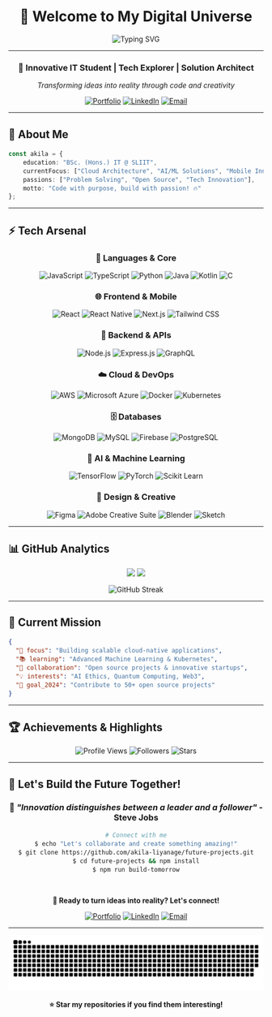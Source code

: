 <div align="center">

# 🚀 Welcome to My Digital Universe

<img src="https://readme-typing-svg.herokuapp.com?font=Orbitron&size=30&duration=3000&pause=1000&color=00D4FF&center=true&vCenter=true&width=600&lines=Hi%2C+I'm+Akila+Liyanage;Full-Stack+Developer;Cloud+%26+AI+Enthusiast;Always+Learning%2C+Always+Building" alt="Typing SVG" />

</div>

---

<div align="center">

### 🌟 **Innovative IT Student | Tech Explorer | Solution Architect**
*Transforming ideas into reality through code and creativity*

[![Portfolio](https://img.shields.io/badge/🌐_Portfolio-00D4FF?style=for-the-badge&logoColor=white)](https://akila-liyanage.vercel.app/)
[![LinkedIn](https://img.shields.io/badge/LinkedIn-0077B5?style=for-the-badge&logo=linkedin&logoColor=white)](https://linkedin.com/in/akila-liyanage)
[![Email](https://img.shields.io/badge/Email-D14836?style=for-the-badge&logo=gmail&logoColor=white)](mailto:akilaimalsha@gmail.com)

</div>

---

## 🎯 **About Me**

```typescript
const akila = {
    education: "BSc. (Hons.) IT @ SLIIT",
    currentFocus: ["Cloud Architecture", "AI/ML Solutions", "Mobile Innovation"],
    passions: ["Problem Solving", "Open Source", "Tech Innovation"],
    motto: "Code with purpose, build with passion! 🔥"
};
```

---

## ⚡ **Tech Arsenal**

<div align="center">

### 🧠 **Languages & Core**
![JavaScript](https://img.shields.io/badge/JavaScript-323330?style=for-the-badge&logo=javascript&logoColor=F7DF1E)
![TypeScript](https://img.shields.io/badge/TypeScript-007ACC?style=for-the-badge&logo=typescript&logoColor=white)
![Python](https://img.shields.io/badge/Python-FFD43B?style=for-the-badge&logo=python&logoColor=blue)
![Java](https://img.shields.io/badge/Java-ED8B00?style=for-the-badge&logo=openjdk&logoColor=white)
![Kotlin](https://img.shields.io/badge/Kotlin-7F52FF?style=for-the-badge&logo=kotlin&logoColor=white)
![C](https://img.shields.io/badge/C-00599C?style=for-the-badge&logo=c&logoColor=white)

### 🌐 **Frontend & Mobile**
![React](https://img.shields.io/badge/React-20232A?style=for-the-badge&logo=react&logoColor=61DAFB)
![React Native](https://img.shields.io/badge/React_Native-20232A?style=for-the-badge&logo=react&logoColor=61DAFB)
![Next.js](https://img.shields.io/badge/Next.js-000000?style=for-the-badge&logo=next.js&logoColor=white)
![Tailwind CSS](https://img.shields.io/badge/Tailwind_CSS-38B2AC?style=for-the-badge&logo=tailwind-css&logoColor=white)

### 🔧 **Backend & APIs**
![Node.js](https://img.shields.io/badge/Node.js-339933?style=for-the-badge&logo=nodedotjs&logoColor=white)
![Express.js](https://img.shields.io/badge/Express.js-000000?style=for-the-badge&logo=express&logoColor=white)
![GraphQL](https://img.shields.io/badge/GraphQL-E10098?style=for-the-badge&logo=graphql&logoColor=white)

### ☁️ **Cloud & DevOps**
![AWS](https://img.shields.io/badge/Amazon_AWS-FF9900?style=for-the-badge&logo=amazonaws&logoColor=white)
![Microsoft Azure](https://img.shields.io/badge/Microsoft_Azure-0089D6?style=for-the-badge&logo=microsoft-azure&logoColor=white)
![Docker](https://img.shields.io/badge/Docker-2CA5E0?style=for-the-badge&logo=docker&logoColor=white)
![Kubernetes](https://img.shields.io/badge/Kubernetes-326ce5?style=for-the-badge&logo=kubernetes&logoColor=white)

### 🗄️ **Databases**
![MongoDB](https://img.shields.io/badge/MongoDB-4EA94B?style=for-the-badge&logo=mongodb&logoColor=white)
![MySQL](https://img.shields.io/badge/MySQL-005C84?style=for-the-badge&logo=mysql&logoColor=white)
![Firebase](https://img.shields.io/badge/Firebase-039BE5?style=for-the-badge&logo=Firebase&logoColor=white)
![PostgreSQL](https://img.shields.io/badge/PostgreSQL-316192?style=for-the-badge&logo=postgresql&logoColor=white)

### 🤖 **AI & Machine Learning**
![TensorFlow](https://img.shields.io/badge/TensorFlow-FF6F00?style=for-the-badge&logo=TensorFlow&logoColor=white)
![PyTorch](https://img.shields.io/badge/PyTorch-EE4C2C?style=for-the-badge&logo=pytorch&logoColor=white)
![Scikit Learn](https://img.shields.io/badge/scikit_learn-F7931E?style=for-the-badge&logo=scikit-learn&logoColor=white)

### 🎨 **Design & Creative**
![Figma](https://img.shields.io/badge/Figma-F24E1E?style=for-the-badge&logo=figma&logoColor=white)
![Adobe Creative Suite](https://img.shields.io/badge/Adobe%20Creative%20Suite-DA1F26?style=for-the-badge&logo=Adobe%20Creative%20Suite&logoColor=white)
![Blender](https://img.shields.io/badge/blender-%23F5792A.svg?style=for-the-badge&logo=blender&logoColor=white)
![Sketch](https://img.shields.io/badge/Sketch-FFB387?style=for-the-badge&logo=sketch&logoColor=black)

</div>

---

## 📊 **GitHub Analytics**

<div align="center">
  
<img height="180em" src="https://github-readme-stats.vercel.app/api?username=akila-liyanage&show_icons=true&theme=tokyonight&include_all_commits=true&count_private=true&hide_border=true&bg_color=0d1117&title_color=00d4ff&icon_color=00d4ff&text_color=c9d1d9"/>

<img height="180em" src="https://github-readme-stats.vercel.app/api/top-langs/?username=akila-liyanage&layout=compact&langs_count=8&theme=tokyonight&hide_border=true&bg_color=0d1117&title_color=00d4ff&text_color=c9d1d9"/>

</div>

<div align="center">
  
![GitHub Streak](https://github-readme-streak-stats.herokuapp.com?user=akila-liyanage&theme=tokyonight&hide_border=true&background=0D1117&stroke=00D4FF&ring=00D4FF&fire=FF6B35&currStreakLabel=00D4FF)

</div>

---

## 🎯 **Current Mission**

```json
{
  "🎯 focus": "Building scalable cloud-native applications",
  "📚 learning": "Advanced Machine Learning & Kubernetes",
  "🤝 collaboration": "Open source projects & innovative startups",
  "💡 interests": "AI Ethics, Quantum Computing, Web3",
  "🌟 goal_2024": "Contribute to 50+ open source projects"
}
```

---

## 🏆 **Achievements & Highlights**

<div align="center">

![Profile Views](https://komarev.com/ghpvc/?username=akila-liyanage&color=00d4ff&style=for-the-badge)
![Followers](https://img.shields.io/github/followers/akila-liyanage?color=00d4ff&style=for-the-badge&logo=github)
![Stars](https://img.shields.io/github/stars/akila-liyanage?color=00d4ff&style=for-the-badge&logo=github)

</div>

---

## 🤝 **Let's Build the Future Together!**

<div align="center">

### 💬 *"Innovation distinguishes between a leader and a follower"* - Steve Jobs

```bash
# Connect with me
$ echo "Let's collaborate and create something amazing!"
$ git clone https://github.com/akila-liyanage/future-projects.git
$ cd future-projects && npm install
$ npm run build-tomorrow
```

<br>

**🚀 Ready to turn ideas into reality? Let's connect!**

[![Portfolio](https://img.shields.io/badge/🌐_Explore_My_Work-00D4FF?style=for-the-badge&logoColor=white)](https://akila-liyanage.vercel.app/)
[![LinkedIn](https://img.shields.io/badge/💼_Professional_Network-0077B5?style=for-the-badge&logo=linkedin&logoColor=white)](https://linkedin.com/in/akila-liyanage)
[![Email](https://img.shields.io/badge/📧_Drop_a_Message-D14836?style=for-the-badge&logo=gmail&logoColor=white)](mailto:akilaimalsha@gmail.com)

---

<img src="https://raw.githubusercontent.com/platane/platane/output/github-contribution-grid-snake-dark.svg" alt="Snake animation" />

**⭐ Star my repositories if you find them interesting!**

</div>
